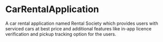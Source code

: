 # CarRentalApplication
A car rental application named Rental Society which provides users with serviced cars at best price and additional features like in-app licence verification and pickup tracking option for the users.
